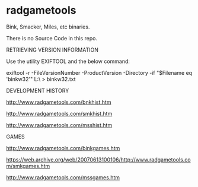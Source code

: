 # radgametools
Bink, Smacker, Miles, etc binaries. 

There is no Source Code in this repo.

RETRIEVING VERSION INFORMATION

Use the utility EXIFTOOL and the below command:

exiftool -r -FileVersionNumber -ProductVersion -Directory -if "$Filename eq 'binkw32'" L:\ > binkw32.txt

DEVELOPMENT HISTORY

http://www.radgametools.com/bnkhist.htm

http://www.radgametools.com/smkhist.htm

http://www.radgametools.com/msshist.htm

GAMES

http://www.radgametools.com/binkgames.htm

https://web.archive.org/web/20070613100106/http://www.radgametools.com/smkgames.htm

http://www.radgametools.com/mssgames.htm
